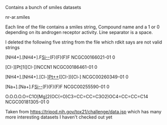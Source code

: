 Contains a bunch of smiles datasets

nr-ar.smiles

Each line of the file contains a smiles string, Compound name and a 1 or 0 depending on its androgen receptor activity. Line separator is a space.

I deleted the following five string from the file which rdkit says are not valid strings

[NH4+].[NH4+].F[Si--](F)(F)(F)(F)F	NCGC00166021-01	0

[Cl-][Pt]1([Cl-])NCCN1	NCGC00186461-01	0

[NH4+].[NH4+].[Cl-][Pt++]([Cl-])([Cl-])[Cl-]	NCGC00260349-01	0

[Na+].[Na+].F[Si--](F)(F)(F)(F)F	NCGC00255590-01	0

O.O.O.O.O=C1O[Mg]2(OC(=O)C3=CC=CC=C3O2)OC4=CC=CC=C14	NCGC00181305-01	0

Taken from https://tripod.nih.gov/tox21/challenge/data.jsp which has many more interesting datasets I haven't checked out yet
